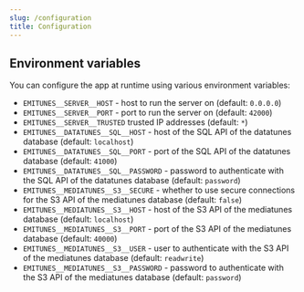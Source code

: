 ```yaml
---
slug: /configuration
title: Configuration
---
```


## Environment variables

You can configure the app at runtime using various environment variables:

- `EMITUNES__SERVER__HOST` -
  host to run the server on
  (default: `0.0.0.0`)
- `EMITUNES__SERVER__PORT` -
  port to run the server on
  (default: `42000`)
- `EMITUNES__SERVER__TRUSTED`
  trusted IP addresses
  (default: `*`)
- `EMITUNES__DATATUNES__SQL__HOST` -
  host of the SQL API of the datatunes database
  (default: `localhost`)
- `EMITUNES__DATATUNES__SQL__PORT` -
  port of the SQL API of the datatunes database
  (default: `41000`)
- `EMITUNES__DATATUNES__SQL__PASSWORD` -
  password to authenticate with the SQL API of the datatunes database
  (default: `password`)
- `EMITUNES__MEDIATUNES__S3__SECURE` -
  whether to use secure connections for the S3 API of the mediatunes database
  (default: `false`)
- `EMITUNES__MEDIATUNES__S3__HOST` -
  host of the S3 API of the mediatunes database
  (default: `localhost`)
- `EMITUNES__MEDIATUNES__S3__PORT` -
  port of the S3 API of the mediatunes database
  (default: `40000`)
- `EMITUNES__MEDIATUNES__S3__USER` -
  user to authenticate with the S3 API of the mediatunes database
  (default: `readwrite`)
- `EMITUNES__MEDIATUNES__S3__PASSWORD` -
  password to authenticate with the S3 API of the mediatunes database
  (default: `password`)
